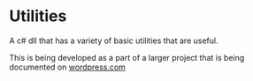 # Utilities
A c# dll that has a variety of basic utilities that are useful.

This is being developed as a part of a larger project that is being documented on [wordpress.com](https://willyplehman.wordpress.com/category/retirement-calculator/)


